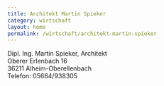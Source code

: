 ```yaml
---
title: Architekt Martin Spieker
category: wirtschaft
layout: home
permalink: /wirtschaft/architekt-martin-spieker
---
```


Dipl. Ing. Martin Spieker, Architekt  
Oberer Erlenbach 16  
36211 Alheim-Oberellenbach  
Telefon: 05664/938305  